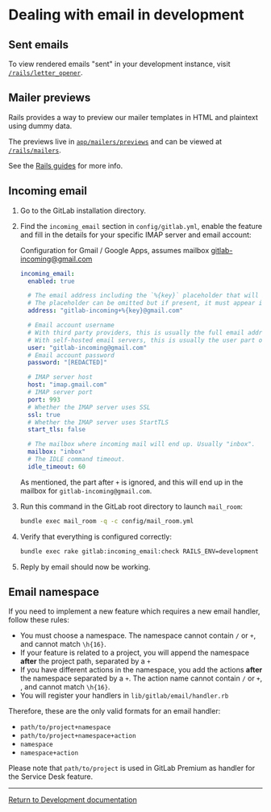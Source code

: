 # Dealing with email in development

## Sent emails

To view rendered emails "sent" in your development instance, visit
[`/rails/letter_opener`](http://localhost:3000/rails/letter_opener).

## Mailer previews

Rails provides a way to preview our mailer templates in HTML and plaintext using
dummy data.

The previews live in [`app/mailers/previews`][previews] and can be viewed at
[`/rails/mailers`](http://localhost:3000/rails/mailers).

See the [Rails guides] for more info.

[previews]: https://gitlab.com/gitlab-org/gitlab-ce/tree/master/app/mailers/previews
[Rails guides]: http://guides.rubyonrails.org/action_mailer_basics.html#previewing-emails

## Incoming email

1. Go to the GitLab installation directory.

1. Find the `incoming_email` section in `config/gitlab.yml`, enable the
   feature and fill in the details for your specific IMAP server and email
   account:

    Configuration for Gmail / Google Apps, assumes mailbox gitlab-incoming@gmail.com

    ```yaml
    incoming_email:
      enabled: true

      # The email address including the `%{key}` placeholder that will be replaced to reference the item being replied to.
      # The placeholder can be omitted but if present, it must appear in the "user" part of the address (before the `@`).
      address: "gitlab-incoming+%{key}@gmail.com"

      # Email account username
      # With third party providers, this is usually the full email address.
      # With self-hosted email servers, this is usually the user part of the email address.
      user: "gitlab-incoming@gmail.com"
      # Email account password
      password: "[REDACTED]"

      # IMAP server host
      host: "imap.gmail.com"
      # IMAP server port
      port: 993
      # Whether the IMAP server uses SSL
      ssl: true
      # Whether the IMAP server uses StartTLS
      start_tls: false

      # The mailbox where incoming mail will end up. Usually "inbox".
      mailbox: "inbox"
      # The IDLE command timeout.
      idle_timeout: 60
    ```

    As mentioned, the part after `+` is ignored, and this will end up in the mailbox for `gitlab-incoming@gmail.com`.

1. Run this command in the GitLab root directory to launch `mail_room`:

    ```sh
    bundle exec mail_room -q -c config/mail_room.yml
    ```

1. Verify that everything is configured correctly:

    ```sh
    bundle exec rake gitlab:incoming_email:check RAILS_ENV=development
    ```

1. Reply by email should now be working.

## Email namespace

If you need to implement a new feature which requires a new email handler, follow these rules:

 - You must choose a namespace. The namespace cannot contain `/` or `+`, and cannot match `\h{16}`.
 - If your feature is related to a project, you will append the namespace **after** the project path, separated by a `+`
 - If you have different actions in the namespace, you add the actions **after** the namespace separated by a `+`. The action name cannot contain `/` or `+`, , and cannot match `\h{16}`.
 - You will register your handlers in `lib/gitlab/email/handler.rb`

Therefore, these are the only valid formats for an email handler:

 - `path/to/project+namespace`
 - `path/to/project+namespace+action`
 - `namespace`
 - `namespace+action`

Please note that `path/to/project` is used in GitLab Premium as handler for the Service Desk feature.

---

[Return to Development documentation](README.md)
